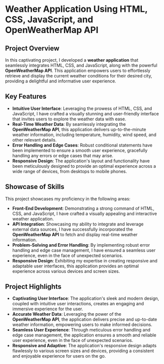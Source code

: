 
# **Weather Application Using HTML, CSS, JavaScript, and OpenWeatherMap API**

## **Project Overview**

In this captivating project, I developed a **weather application** that seamlessly integrates HTML, CSS, and JavaScript, along with the powerful **OpenWeatherMap API**. This application empowers users to effortlessly retrieve and display the current weather conditions for their desired city, providing a delightful and informative user experience.

## **Key Features**

- **Intuitive User Interface**: Leveraging the prowess of HTML, CSS, and JavaScript, I have crafted a visually stunning and user-friendly interface that invites users to explore the weather data with ease.
- **Real-Time Weather Data**: By seamlessly integrating the **OpenWeatherMap API**, this application delivers up-to-the-minute weather information, including temperature, humidity, wind speed, and other relevant details.
- **Error Handling and Edge Cases**: Robust conditional statements have been implemented to ensure a smooth user experience, gracefully handling any errors or edge cases that may arise.
- **Responsive Design**: The application's layout and functionality have been meticulously designed to provide an optimal experience across a wide range of devices, from desktops to mobile phones.

## **Showcase of Skills**

This project showcases my proficiency in the following areas:

- **Front-End Development**: Demonstrating a strong command of HTML, CSS, and JavaScript, I have crafted a visually appealing and interactive weather application.
- **API Integration**: Showcasing my ability to integrate and leverage external data sources, I have successfully incorporated the **OpenWeatherMap API** to fetch and display real-time weather information.
- **Problem-Solving and Error Handling**: By implementing robust error handling and edge case management, I have ensured a seamless user experience, even in the face of unexpected scenarios.
- **Responsive Design**: Exhibiting my expertise in creating responsive and adaptable user interfaces, this application provides an optimal experience across various devices and screen sizes.

## **Project Highlights**

- **Captivating User Interface**: The application's sleek and modern design, coupled with intuitive user interactions, creates an engaging and immersive experience for the user.
- **Accurate Weather Data**: Leveraging the power of the **OpenWeatherMap API**, the application delivers precise and up-to-date weather information, empowering users to make informed decisions.
- **Seamless User Experience**: Through meticulous error handling and edge case management, the application ensures a smooth and reliable user experience, even in the face of unexpected scenarios.
- **Responsive and Adaptive**: The application's responsive design adapts flawlessly to various screen sizes and devices, providing a consistent and enjoyable experience for users on the go.

